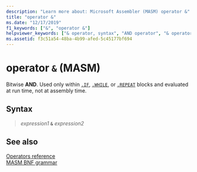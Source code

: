 ```yaml
---
description: "Learn more about: Microsoft Assembler (MASM) operator &"
title: "operator &"
ms.date: "12/17/2019"
f1_keywords: ["&", "operator &"]
helpviewer_keywords: ["& operator, syntax", "AND operator", "& operator"]
ms.assetid: f3c51a54-48ba-4b99-afed-5c45177bf694
---
```

# operator `&` (MASM)

Bitwise **AND**. Used only within [`.IF`](dot-if.md), [`.WHILE`](dot-while.md), or [`.REPEAT`](dot-repeat.md) blocks and evaluated at run time, not at assembly time.

## Syntax

> *expression1* **`&`** *expression2*

## See also

[Operators reference](operators-reference.md)\
[MASM BNF grammar](masm-bnf-grammar.md)
